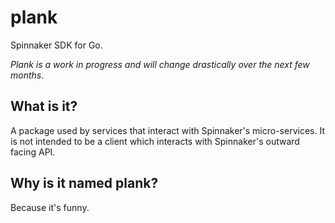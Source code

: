 # plank
Spinnaker SDK for Go.

*Plank is a work in progress and will change drastically over the next few months.*

## What is it?
A package used by services that interact with Spinnaker's micro-services. It is not intended to be a client which interacts with Spinnaker's outward facing API.

## Why is it named plank?
Because it's funny.

